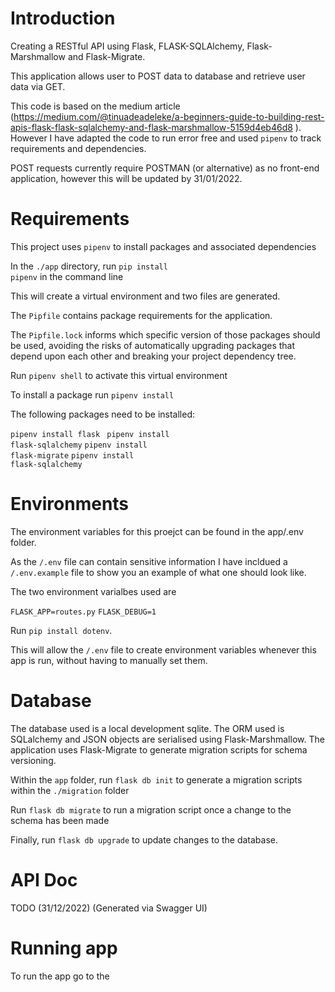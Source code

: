 # Introduction
Creating a RESTful API using Flask, FLASK-SQLAlchemy, Flask-Marshmallow and Flask-Migrate. 

This application allows user to POST data to database and retrieve user data via GET. 

This code is based on the medium article (https://medium.com/@tinuadeadeleke/a-beginners-guide-to-building-rest-apis-flask-flask-sqlalchemy-and-flask-marshmallow-5159d4eb46d8 ). However I have adapted the code to run error free and used <code>pipenv</code> to track requirements and dependencies.

POST requests currently require POSTMAN (or alternative) as no front-end application, however this will be updated by 31/01/2022. 

# Requirements

This project uses <code>pipenv</code> to install packages and associated dependencies

In the <code>./app</code> directory, run <code>pip install pipenv</code> in the command line

This will create a virtual environment and two files are generated. 

The <code>Pipfile</code> contains package requirements for the application. 

The <code>Pipfile.lock</code> informs which specific version of those packages should be used, avoiding the risks of automatically upgrading packages that depend upon each other and breaking your project dependency tree.

Run <code>pipenv shell</code> to activate this virtual environment

To install a package run <code>pipenv install <package-name></code>

The following packages need to be installed:

<code>pipenv install flask <package-name></code>
<code>pipenv install flask-sqlalchemy<package-name></code>
<code>pipenv install flask-migrate<package-name></code>
<code>pipenv install flask-sqlalchemy<package-name></code>

# Environments 
  
The environment variables for this proejct can be found in the app/.env folder. 

As the <code>/.env</code> file can contain sensitive information I have incldued a <code>/.env.example</code> file to show you an example of what one should look like. 

The two environment varialbes used are 

<code>FLASK_APP=routes.py</code>
<code>FLASK_DEBUG=1</code>

Run <code>pip install dotenv</code>. 

This will allow the <code>/.env</code> file to create environment variables whenever this app is run, without having to manually set them.

# Database

The database used is a local development sqlite. The ORM used is SQLalchemy and JSON objects are serialised using Flask-Marshmallow. The application uses Flask-Migrate to generate migration scripts for schema versioning. 

Within the <code>app</code> folder, run <code>flask db init</code> to generate a migration scripts within the  <code>./migration</code> folder

Run <code>flask db migrate</code> to run a migration script once a change to the schema has been made

Finally, run <code>flask db upgrade</code> to update changes to the database. 

# API Doc
TODO (31/12/2022) (Generated via Swagger UI) 

# Running app

To run the app go to the 
